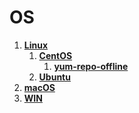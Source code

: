# OS

1. ****[**Linux**](https://github.com/QQ1350995917/gitbook/tree/1301eb5173842b2e1ed6ae91795462f32063b906/os/linux/SUMMARY.md)****
   1. ****[**CentOS**](linux/summary/)****
      1. ****[**yum-repo-offline**](linux/summary/01-yum-repo-offline.md)****
   2. ****[**Ubuntu**](https://github.com/QQ1350995917/gitbook/tree/1301eb5173842b2e1ed6ae91795462f32063b906/os/linux/ubuntu/SUMMARY.md)****
2. ****[**macOS**](https://github.com/QQ1350995917/gitbook/tree/1301eb5173842b2e1ed6ae91795462f32063b906/os/mac/SUMMARY.md)****
3. ****[**WIN**](https://github.com/QQ1350995917/gitbook/tree/1301eb5173842b2e1ed6ae91795462f32063b906/os/win/SUMMARY.md)****
